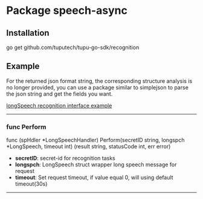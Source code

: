 # Package speech-async

## Installation
go get github.com/tuputech/tupu-go-sdk/recognition

## Example
For the returned json format string, the corresponding structure analysis is no longer provided, you can use a package similar to simplejson to parse the json string and get the fields you want.

[longSpeech recognition interface example](./example/long-speech.go)

----------------------

### func Perform
func (spHdler *LongSpeechHandler) Perform(secretID string, longspch *LongSpeech, timeout int) (result string, statusCode int, err error)

- **secretID**: secret-id for recognition tasks
- **longspch**: LongSpeech struct wrapper long speech message for request
- **timeout**: Set request timeout, if value equal 0, will using default timeout(30s)

----------------------